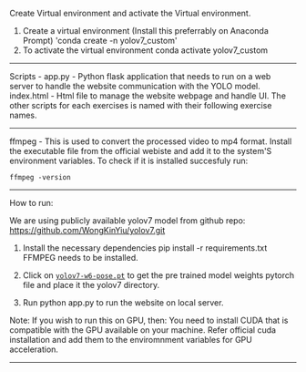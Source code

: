 Create Virtual environment and activate the Virtual environment.

1. Create a virtual environment (Install this preferrably on Anaconda Prompt)
   	'conda create -n yolov7_custom' 
3. To activate the virtual environment
	conda activate yolov7_custom

---------------------------------------------------------------------------------------------------------------------------------------------
Scripts -
	app.py - Python flask application that needs to run on a web server to handle the website communication with the YOLO model.
	index.html - Html file to manage the website webpage and handle UI.
	The other scripts for each exercises is named with their following exercise names.

----------------------------------------------------------------------------------------------------------------------------------------------
ffmpeg -
	This is used to convert the processed video to mp4 format.
	Install the executable file from the official webiste and add it to the system'S environment variables.
	To check if it is installed succesfuly run: 
 
 	ffmpeg -version

----------------------------------------------------------------------------------------------------------------------------------------------
How to run:

We are using publicly available yolov7 model from github repo: https://github.com/WongKinYiu/yolov7.git
1. Install the necessary dependencies
	pip install -r requirements.txt
	FFMPEG needs to be installed. 
	
2. Click on [`yolov7-w6-pose.pt`](https://github.com/WongKinYiu/yolov7/releases/download/v0.1/yolov7-w6-pose.pt) to get the pre trained model weights pytorch file and place it the yolov7 directory.

3. Run python app.py to run the website on local server.	


Note: If you wish to run this on GPU, then:
You need to install CUDA that is compatible with the GPU available on your machine. Refer official cuda installation and add them to the enviromnment variables for GPU acceleration.

-----------------------------------------------------------------------------------------------------------------------------------------------





